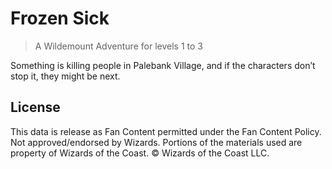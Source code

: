 # Frozen Sick

> A Wildemount Adventure for levels 1 to 3

Something is killing people in Palebank Village, and if the characters don’t stop it, they might be next.

## License

This data is release as Fan Content permitted under the Fan Content Policy. Not approved/endorsed by Wizards. Portions of the materials used are property of Wizards of the Coast. © Wizards of the Coast LLC.
